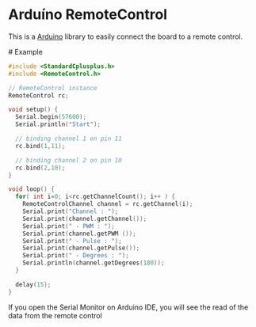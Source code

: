 Arduíno RemoteControl
=====================
This is a [Arduino](https://www.arduino.cc/) library to easily connect the board to a remote control.

# Example

```cpp
#include <StandardCplusplus.h>
#include <RemoteControl.h>

// RemoteControl instance
RemoteControl rc;

void setup() {
  Serial.begin(57600);
  Serial.println("Start");

  // binding channel 1 on pin 11
  rc.bind(1,11);

  // binding channel 2 on pin 10
  rc.bind(2,10);
}

void loop() {
  for( int i=0; i<rc.getChannelCount(); i++ ) {
    RemoteControlChannel channel = rc.getChannel(i);
    Serial.print("Channel : ");
    Serial.print(channel.getChannel());
    Serial.print(" - PWM : ");
    Serial.print(channel.getPWM ());
    Serial.print(" - Pulse : ");
    Serial.print(channel.getPulse());
    Serial.print(" - Degrees : ");
    Serial.println(channel.getDegrees(180));
  }

  delay(15);
}

```

If you open the Serial Monitor on Arduino IDE, you will see the read of the data from the remote control
